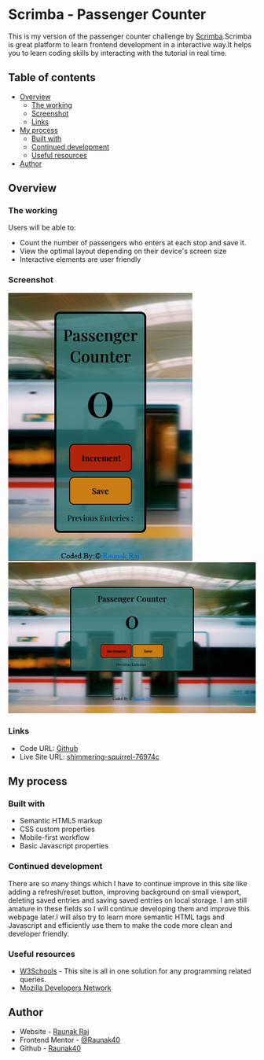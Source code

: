 # Scrimba - Passenger Counter

This is my version of the passenger counter challenge by [Scrimba](https://scrimba.com/).Scrimba is great platform to learn frontend development in a interactive way.It helps you to learn coding skills by interacting with the tutorial in real time.

## Table of contents

- [Overview](#overview)
  - [The working](#the-working)
  - [Screenshot](#screenshot)
  - [Links](#links)
- [My process](#my-process)
  - [Built with](#built-with)
  - [Continued development](#continued-development)
  - [Useful resources](#useful-resources)
- [Author](#author)

## Overview

### The working

Users will be able to:

- Count the number of passengers who enters at each stop and save it.
- View the optimal layout depending on their device's screen size
- Interactive elements are user friendly

### Screenshot

![](image/Mobile-preview.png)
![](image/Desktop-preview.png)

### Links

- Code URL: [Github](https://github.com/Raunak40/Product_Preview)
- Live Site URL: [shimmering-squirrel-76974c](https://shimmering-squirrel-76974c.netlify.app)

## My process

### Built with

- Semantic HTML5 markup
- CSS custom properties
- Mobile-first workflow
- Basic Javascript properties

### Continued development

There are so many things which I have to continue improve in this site like adding a refresh/reset button, improving background on small viewport, deleting saved entries and saving saved entries on local storage. I am still amature in these fields so I will continue developing them and improve this webpage later.I will also try to learn more semantic HTML tags and Javascript and efficiently use them to make the code more clean and developer friendly.

### Useful resources

- [W3Schools](https://www.w3schools.com) - This site is all in one solution for any programming related queries.
- [Mozilla Developers Network](https://developer.mozilla.org/) 

## Author

- Website - [Raunak Raj](https://shimmering-squirrel-76974c.netlify.app)
- Frontend Mentor - [@Raunak40](https://www.frontendmentor.io/profile/Raunak40)
- Github - [Raunak40](https://github.com/Raunak40)